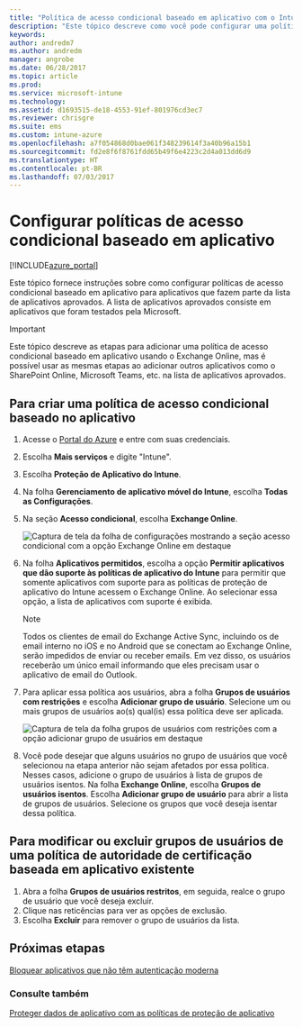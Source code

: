 ```yaml
---
title: "Política de acesso condicional baseado em aplicativo com o Intune"
description: "Este tópico descreve como você pode configurar uma política de acesso condicional baseado em aplicativo com o Intune."
keywords: 
author: andredm7
ms.author: andredm
manager: angrobe
ms.date: 06/28/2017
ms.topic: article
ms.prod: 
ms.service: microsoft-intune
ms.technology: 
ms.assetid: d1693515-de18-4553-91ef-801976cd3ec7
ms.reviewer: chrisgre
ms.suite: ems
ms.custom: intune-azure
ms.openlocfilehash: a7f054868d0bae061f348239614f3a40b96a15b1
ms.sourcegitcommit: fd2e8f6f8761fdd65b49f6e4223c2d4a013dd6d9
ms.translationtype: HT
ms.contentlocale: pt-BR
ms.lasthandoff: 07/03/2017
---
```

# Configurar políticas de acesso condicional baseado em aplicativo
<a id="set-up-app-based-conditional-access-policies" class="xliff"></a>

[!INCLUDE[azure_portal](./includes/azure_portal.md)]

Este tópico fornece instruções sobre como configurar políticas de acesso condicional baseado em aplicativo para aplicativos que fazem parte da lista de aplicativos aprovados. A lista de aplicativos aprovados consiste em aplicativos que foram testados pela Microsoft.

> [!IMPORTANT]
> Este tópico descreve as etapas para adicionar uma política de acesso condicional baseado em aplicativo usando o Exchange Online, mas é possível usar as mesmas etapas ao adicionar outros aplicativos como o SharePoint Online, Microsoft Teams, etc. na lista de aplicativos aprovados.

## Para criar uma política de acesso condicional baseado no aplicativo
<a id="to-create-an-app-based-conditional-access-policy" class="xliff"></a>
1.  Acesse o [Portal do Azure](https://portal.azure.com) e entre com suas credenciais.

2.  Escolha **Mais serviços** e digite "Intune".

3.  Escolha **Proteção de Aplicativo do Intune**.

4.  Na folha **Gerenciamento de aplicativo móvel do Intune**, escolha **Todas as Configurações**.

5.  Na seção **Acesso condicional**, escolha **Exchange Online**.

    ![Captura de tela da folha de configurações mostrando a seção acesso condicional com a opção Exchange Online em destaque](./media/MAM-conditional-access-1.png)

6. Na folha **Aplicativos permitidos**, escolha a opção **Permitir aplicativos que dão suporte às políticas de aplicativo do Intune** para permitir que somente aplicativos com suporte para as políticas de proteção de aplicativo do Intune acessem o Exchange Online. Ao selecionar essa opção, a lista de aplicativos com suporte é exibida.

    > [!NOTE]
    > Todos os clientes de email do Exchange Active Sync, incluindo os de email interno no iOS e no Android que se conectam ao Exchange Online, serão impedidos de enviar ou receber emails. Em vez disso, os usuários receberão um único email informando que eles precisam usar o aplicativo de email do Outlook.

7. Para aplicar essa política aos usuários, abra a folha **Grupos de usuários com restrições** e escolha **Adicionar grupo de usuário**. Selecione um ou mais grupos de usuários ao(s) qual(is) essa política deve ser aplicada.

    ![Captura de tela da folha grupos de usuários com restrições com a opção adicionar grupo de usuários em destaque](./media/mam-ca-add-user-group.png)

8. Você pode desejar que alguns usuários no grupo de usuários que você selecionou na etapa anterior não sejam afetados por essa política. Nesses casos, adicione o grupo de usuários à lista de grupos de usuários isentos. Na folha **Exchange Online**, escolha **Grupos de usuários isentos**. Escolha **Adicionar grupo de usuário** para abrir a lista de grupos de usuários. Selecione os grupos que você deseja isentar dessa política.

## Para modificar ou excluir grupos de usuários de uma política de autoridade de certificação baseada em aplicativo existente
<a id="to-modify-or-delete-user-groups-from-an-existing-app-based-ca-policy" class="xliff"></a>

1. Abra a folha **Grupos de usuários restritos**, em seguida, realce o grupo de usuário que você deseja excluir.
2. Clique nas reticências para ver as opções de exclusão.
3. Escolha **Excluir** para remover o grupo de usuários da lista.

## Próximas etapas
<a id="next-steps" class="xliff"></a>
[Bloquear aplicativos que não têm autenticação moderna](app-modern-authentication-block.md)

### Consulte também
<a id="see-also" class="xliff"></a>

[Proteger dados de aplicativo com as políticas de proteção de aplicativo](app-protection-policies.md)
